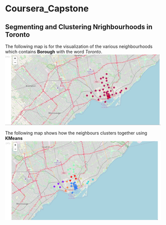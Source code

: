 # Coursera_Capstone
## Segmenting and Clustering Nrighbourhoods in Toronto<br />
The following map is for the visualization of the various neighbourhoods which contains <b>Borough</b> with the word <em>Toronto</em>.
![map.no1](https://github.com/eliyajoseph7/Coursera_Capstone/blob/master/maps/map.no1.png?raw=true)

The following map  shows how the neighbours clusters together using <b>KMeans</b> 
![map.no2](https://github.com/eliyajoseph7/Coursera_Capstone/blob/master/maps/map.no2.png?raw=true)
